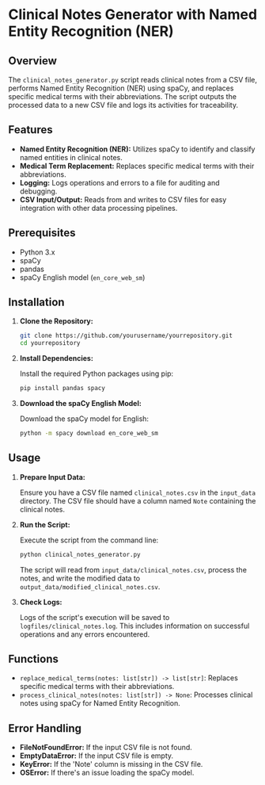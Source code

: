 # Clinical Notes Generator with Named Entity Recognition (NER)

## Overview

The `clinical_notes_generator.py` script reads clinical notes from a CSV file, performs Named Entity Recognition (NER) using spaCy, and replaces specific medical terms with their abbreviations. The script outputs the processed data to a new CSV file and logs its activities for traceability.

## Features

- **Named Entity Recognition (NER):** Utilizes spaCy to identify and classify named entities in clinical notes.
- **Medical Term Replacement:** Replaces specific medical terms with their abbreviations.
- **Logging:** Logs operations and errors to a file for auditing and debugging.
- **CSV Input/Output:** Reads from and writes to CSV files for easy integration with other data processing pipelines.

## Prerequisites

- Python 3.x
- spaCy
- pandas
- spaCy English model (`en_core_web_sm`)

## Installation

1. **Clone the Repository:**

   ```bash
   git clone https://github.com/yourusername/yourrepository.git
   cd yourrepository
   ```

2. **Install Dependencies:**

   Install the required Python packages using pip:

   ```bash
   pip install pandas spacy
   ```

3. **Download the spaCy English Model:**

   Download the spaCy model for English:

   ```bash
   python -m spacy download en_core_web_sm
   ```

## Usage

1. **Prepare Input Data:**

   Ensure you have a CSV file named `clinical_notes.csv` in the `input_data` directory. The CSV file should have a column named `Note` containing the clinical notes.

2. **Run the Script:**

   Execute the script from the command line:

   ```bash
   python clinical_notes_generator.py
   ```

   The script will read from `input_data/clinical_notes.csv`, process the notes, and write the modified data to `output_data/modified_clinical_notes.csv`.

3. **Check Logs:**

   Logs of the script's execution will be saved to `logfiles/clinical_notes.log`. This includes information on successful operations and any errors encountered.

## Functions

- `replace_medical_terms(notes: list[str]) -> list[str]`: Replaces specific medical terms with their abbreviations.
- `process_clinical_notes(notes: list[str]) -> None`: Processes clinical notes using spaCy for Named Entity Recognition.

## Error Handling

- **FileNotFoundError:** If the input CSV file is not found.
- **EmptyDataError:** If the input CSV file is empty.
- **KeyError:** If the 'Note' column is missing in the CSV file.
- **OSError:** If there's an issue loading the spaCy model.
